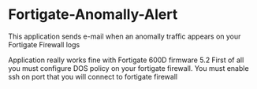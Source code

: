 # Fortigate-Anomally-Alert
This application sends e-mail when an anomally traffic appears on your Fortigate Firewall logs 

Application really works fine with Fortigate 600D firmware 5.2 
First of all you must configure DOS policy on your fortigate firewall.
You must enable ssh on port that you will connect to fortigate firewall
